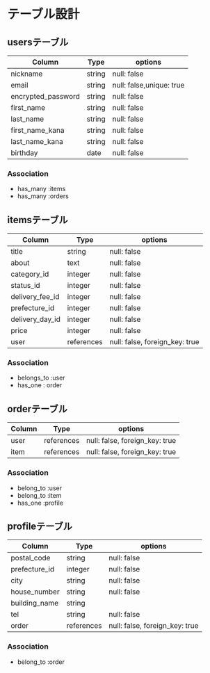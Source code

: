# テーブル設計

## usersテーブル

| Column             | Type   | options                  |
|--------------------| -------|------------------------- |
| nickname           | string | null: false              |
| email              | string | null: false,unique: true |
| encrypted_password | string | null: false              |
| first_name         | string | null: false              |
| last_name          | string | null: false              |
| first_name_kana    | string | null: false              |
| last_name_kana     | string | null: false              |
| birthday           | date   | null: false              |

### Association
- has_many :items
- has_many :orders

## itemsテーブル

| Column           | Type          | options                        |
| ---------------- | ------------- | ------------------------------ |
| title            | string        | null: false                    |
| about            | text          | null: false                    |
| category_id      | integer       | null: false                    |
| status_id        | integer       | null: false                    |
| delivery_fee_id  | integer       | null: false                    |
| prefecture_id    | integer       | null: false                    |
| delivery_day_id  | integer       | null: false                    |
| price            | integer       | null: false                    |
| user             | references    | null: false, foreign_key: true |

### Association
- belongs_to :user
- has_one : order

## orderテーブル

| Column    | Type          | options                        |
| --------- | ------------- | ------------------------------ |
| user      | references    | null: false, foreign_key: true |
| item      | references    | null: false, foreign_key: true |

### Association
- belong_to :user
- belong_to :item
- has_one :profile

## profileテーブル
| Column           | Type          | options                        |
| ---------------- | ------------- | ------------------------------ |
| postal_code      | string        | null: false                    |
| prefecture_id    | integer       | null: false                    |
| city             | string        | null: false                    |
| house_number     | string        | null: false                    |
| building_name    | string        |                                |
| tel              | string        | null: false                    |
| order            | references    | null: false, foreign_key: true |

### Association
- belong_to :order
